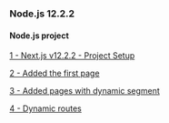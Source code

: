 ### Node.js 12.2.2

#### Node.js project

[1 - Next.js v12.2.2 - Project Setup ](../../tree/3fa71fa5b101d3430f6435afc2f3230b1d640696/)

[2 - Added the first page ](../../tree/162ab79cfa2467e60ac78ca161be383e6ef66633/)

[3 - Added pages with dynamic segment ](../../tree/22db4d1a919bb037305c10626640138cc91b5db8/)

[4 - Dynamic routes ](../../tree/3b8506eeb5c72179c31d92f3e17f4bc8b1f6f8db/)
